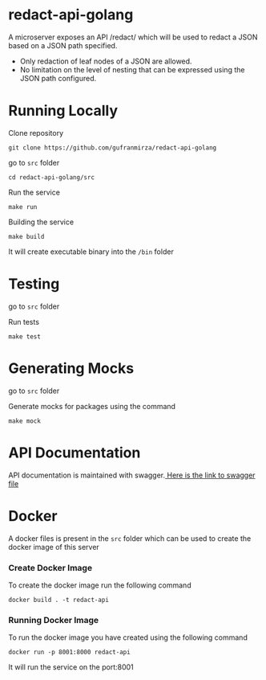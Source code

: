 # redact-api-golang

A microserver exposes an API /redact/ which will be used to redact a JSON based on a JSON path specified.
- Only redaction of leaf nodes of a JSON are allowed.
- No limitation on the level of nesting that can be expressed using the JSON path configured.


# Running Locally

Clone repository 
``` 
git clone https://github.com/gufranmirza/redact-api-golang
```
go to `src`  folder
```
cd redact-api-golang/src
```
Run the service
```
make run
```
Building the service
```
make build
```
It will create executable binary into the `/bin` folder


# Testing
go to `src`  folder

Run tests
```
make test
```

# Generating Mocks 
go to `src`  folder

Generate mocks for packages using the command

```
make mock
```
# API Documentation
API documentation is maintained with swagger.[ Here is the link to swagger file](https://github.com/gufranmirza/redact-api-golang/blob/master/api/swagger.yaml)

# Docker
A docker files is present in the `src` folder which can be used to create the docker image of this server

### Create Docker Image
To create the docker image run the following command
```
docker build . -t redact-api
```

### Running Docker Image
To run the docker image you have created using the following command
```
docker run -p 8001:8000 redact-api
```
It will run the service on the port:8001
